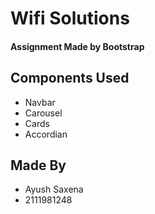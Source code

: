 # Wifi Solutions
#### Assignment Made by Bootstrap 

## Components Used
* Navbar 
* Carousel
* Cards
* Accordian

## Made By
* Ayush Saxena
* 2111981248